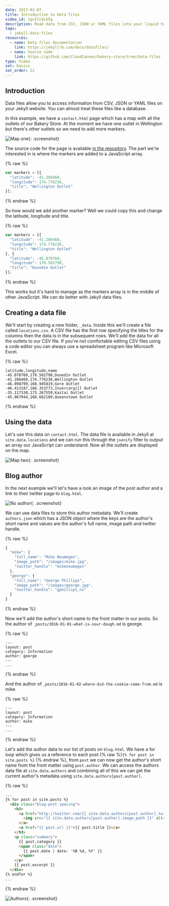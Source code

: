 ```yaml
---
date: 2017-02-07
title: Introduction to Data files
video_id: 1gvIlcVLk5g
description: Read data from CSV, JSON or YAML files into your liquid templates
tags:
  - jekyll-data-files
resources:
  - name: Data files documentation
    link: https://jekyllrb.com/docs/datafiles/
  - name: Source code
    link: https://github.com/CloudCannon/bakery-store/tree/data-files
type: Video
set: basics
set_order: 12
---
```

## Introduction

Data files allow you to access information from CSV, JSON or YAML files on your Jekyll website. You can almost treat these files like a database.

In this example, we have a `contact.html` page which has a map with all the outlets of our Bakery Store. At the moment we have one outlet in Wellington but there's other outlets so we need to add more markers.

![Map one](/images/tutorials/data-files/map-one.png){: .screenshot}

The source code for the page is available [in the repository](https://github.com/CloudCannon/bakery-store/tree/data-files). The part we're  interested in is where the markers are added to a JavaScript array.

{% raw %}
~~~javascript
var markers = [{
  "latitude": -41.286460,
  "longitude": 174.776236,
  "title": "Wellington Outlet"
}];
~~~
{% endraw %}

So how would we add another marker? Well we could copy this and change the latitude, longitude and title.

{% raw %}
~~~javascript
var markers = [{
  "latitude": -41.286460,
  "longitude": 174.776236,
  "title": "Wellington Outlet"
}, {
  "latitude": -45.878760,
  "longitude": 170.502798,
  "title": "Dunedin Outlet"
}];
~~~
{% endraw %}

This works but it's hard to manage as the markers array is in the middle of other JavaScript. We can do better with Jekyll data files.

## Creating a data file

We'll start by creating a new folder, `_data`. Inside this we'll create a file called `locations.csv`. A CSV file has the first row specifying the titles for the columns then the data is in the subsequent rows. We'll add the data for all the outlets to our CSV file. If you're not comfortable editing CSV files using a code editor you can always use a spreadsheet program like Microsoft Excel.

{% raw %}
~~~text
latitude,longitude,name
-45.878760,170.502798,Dunedin Outlet
-41.286460,174.776236,Wellington Outlet
-46.098799,168.945819,Gore Outlet
-46.413187,168.353773,Invercargill Outlet
-35.117330,173.267559,Kaitai Outlet
-45.067944,168.662109,Queenstown Outlet
~~~
{% endraw %}

## Using the data

Let's use this data on `contact.html`. The data file is available in Jekyll at `site.data.locations` and we can run this through the `jsonify` filter to output an array our JavaScript can understand. Now all the outlets are displayed on the map.

![Map two](/images/tutorials/data-files/map-two.png){: .screenshot}

## Blog author

In the next example we'll let's have a look an image of the post author and a link to their twitter page to `blog.html`.

![No author](/images/tutorials/data-files/no-author.png){: .screenshot}

We can use data files to store this author metadata. We'll create `authors.json` which has a JSON object where the keys are the author's short name and values are the author's full name, image path and twitter handle.

{% raw %}
~~~javascript
{
  "mike": {
    "full_name": "Mike Neumegen",
    "image_path": "/images/mike.jpg",
    "twitter_handle": "mikeneumegen"
  },
  "george": {
    "full_name": "George Phillips",
    "image_path": "/images/george.jpg",
    "twitter_handle": "gphillips_nz"
  }
}
~~~
{% endraw %}


Now we'll add the author's short name to the front matter in our posts. So the author of `_posts/2016-01-01-what-is-sour-dough.md` is george.

{% raw %}
~~~text
---
layout: post
category: Information
author: george
---
...
~~~
{% endraw %}


And the author of `_posts/2016-01-02-where-did-the-cookie-come-from.md` is mike.

{% raw %}
~~~text
---
layout: post
category: Information
author: mike
---
...
~~~
{% endraw %}

Let's add the author data to our list of posts on `blog.html`. We have a for loop which gives us a reference to each post {% raw %}`{% for post in site.posts %}` {% endraw %}, from  `post` we can now get the author's short name from the front matter using `post.author`. We can access the authors data file at `site.data.authors` and combining all of this we can get the current author's metadata using `site.data.authors[post.author]`.

{% raw %}
~~~html
...
{% for post in site.posts %}
  <div class="blog-post spacing">
    <h3>
      <a href="http://twitter.com/{{ site.data.authors[post.author].twitter_handle }}">
        <img src="{{ site.data.authors[post.author].image_path }}" alt="{{ site.data.authors[post.author].full_name }}" class="profile" />
      </a>
      <a href="{{ post.url }}">{{ post.title }}</a>
    </h3>
    <p class="summary">
      {{ post.category }}
      <span class="date">
        {{ post.date | date: '%B %d, %Y' }}
      </span>
    </p>
    {{ post.excerpt }}
  </div>
{% endfor %}
...
~~~
{% endraw %}

![Authors](/images/tutorials/data-files/authors.png){: .screenshot}
